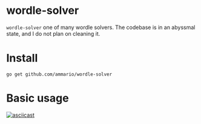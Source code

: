 # wordle-solver

`wordle-solver` one of many wordle solvers. The codebase is in
an abyssmal state, and I do not plan on cleaning it.

# Install

```
go get github.com/ammario/wordle-solver
```

# Basic usage
[![asciicast](https://asciinema.org/a/evCGbBUnraHdsT8fWEQT66dQJ.svg)](https://asciinema.org/a/evCGbBUnraHdsT8fWEQT66dQJ)
